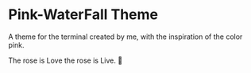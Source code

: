 # Pink-WaterFall Theme
A theme for the terminal created by me, with the inspiration of the color pink.

The rose is Love the rose is Live. 🌸

